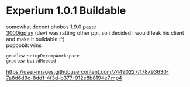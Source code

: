 # Experium 1.0.1 Buildable

somewhat decent phobos 1.9.0 paste\
[3000iqplay](https://github.com/3000IQPlay) (dev) was ratting other ppl, so i decided i would leak his client and make it buildable :^)\
popbobik wins

```
gradlew setupDecompWorkspace
gradlew buildNeeded
```

https://user-images.githubusercontent.com/74490227/178793630-7a8d6d9c-8dd1-4f3d-b377-912e8b8194e7.mp4
